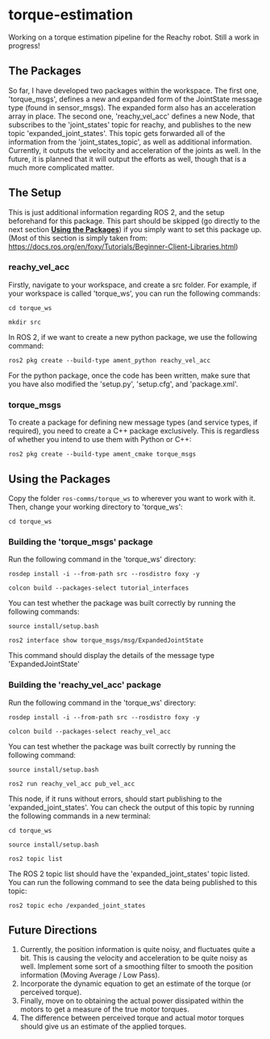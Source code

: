 # torque-estimation
Working on a torque estimation pipeline for the Reachy robot. Still a work in progress!


## The Packages
So far, I have developed two packages within the workspace. The first one, 'torque_msgs', defines a new and expanded form of the JointState message type (found in sensor_msgs). The expanded form also has an acceleration array in place. The second one, 'reachy_vel_acc' defines a new Node, that subscribes to the 'joint_states' topic for reachy, and publishes to the new topic 'expanded_joint_states'. This topic gets forwarded all of the information from the 'joint_states_topic', as well as additional information. Currently, it outputs the velocity and acceleration of the joints as well. In the future, it is planned that it will output the efforts as well, though that is a much more complicated matter.

## The Setup
This is just additional information regarding ROS 2, and the setup beforehand for this package. This part should be skipped (go directly to the next section [**Using the Packages**](https://github.com/danyalsaqib/torque-estimation#using-the-packages)) if you simply want to set this package up. (Most of this section is simply taken from: https://docs.ros.org/en/foxy/Tutorials/Beginner-Client-Libraries.html)

### reachy_vel_acc
Firstly, navigate to your workspace, and create a src folder. For example, if your workspace is called 'torque_ws', you can run the following commands:

```
cd torque_ws
```
```
mkdir src
``` 
In ROS 2, if we want to create a new python package, we use the following command:

```
ros2 pkg create --build-type ament_python reachy_vel_acc
```

For the python package, once the code has been written, make sure that you have also modified the 'setup.py', 'setup.cfg', and 'package.xml'.

### torque_msgs
To create a package for defining new message types (and service types, if required), you need to create a C++ package exclusively. This is regardless of whether you intend to use them with Python or C++:

```
ros2 pkg create --build-type ament_cmake torque_msgs
```

## Using the Packages
Copy the folder `ros-comms/torque_ws` to wherever you want to work with it. Then, change your working directory to 'torque_ws':

```
cd torque_ws
```

### Building the 'torque_msgs' package
Run the following command in the 'torque_ws' directory:

```
rosdep install -i --from-path src --rosdistro foxy -y
```
```
colcon build --packages-select tutorial_interfaces
```

You can test whether the package was built correctly by running the following commands:

```
source install/setup.bash
```
```
ros2 interface show torque_msgs/msg/ExpandedJointState
```

This command should display the details of the message type 'ExpandedJointState'

### Building the 'reachy_vel_acc' package
Run the following command in the 'torque_ws' directory:

```
rosdep install -i --from-path src --rosdistro foxy -y
```
```
colcon build --packages-select reachy_vel_acc
```

You can test whether the package was built correctly by running the following command:

```
source install/setup.bash
```
```
ros2 run reachy_vel_acc pub_vel_acc
```

This node, if it runs without errors, should start publishing to the 'expanded_joint_states'. You can check the output of this topic by running the following commands in a new terminal:

```
cd torque_ws
```
```
source install/setup.bash
```
```
ros2 topic list
```

The ROS 2 topic list should have the 'expanded_joint_states' topic listed. You can run the following command to see the data being published to this topic:

```
ros2 topic echo /expanded_joint_states
```

## Future Directions
1. Currently, the position information is quite noisy, and fluctuates quite a bit. This is causing the velocity and acceleration to be quite noisy as well. Implement some sort of a smoothing filter to smooth the position information (Moving Average / Low Pass).
2. Incorporate the dynamic equation to get an estimate of the torque (or perceived torque).
3. Finally, move on to obtaining the actual power dissipated within the motors to get a measure of the true motor torques.
4. The difference between perceived torque and actual motor torques should give us an estimate of the applied torques.
